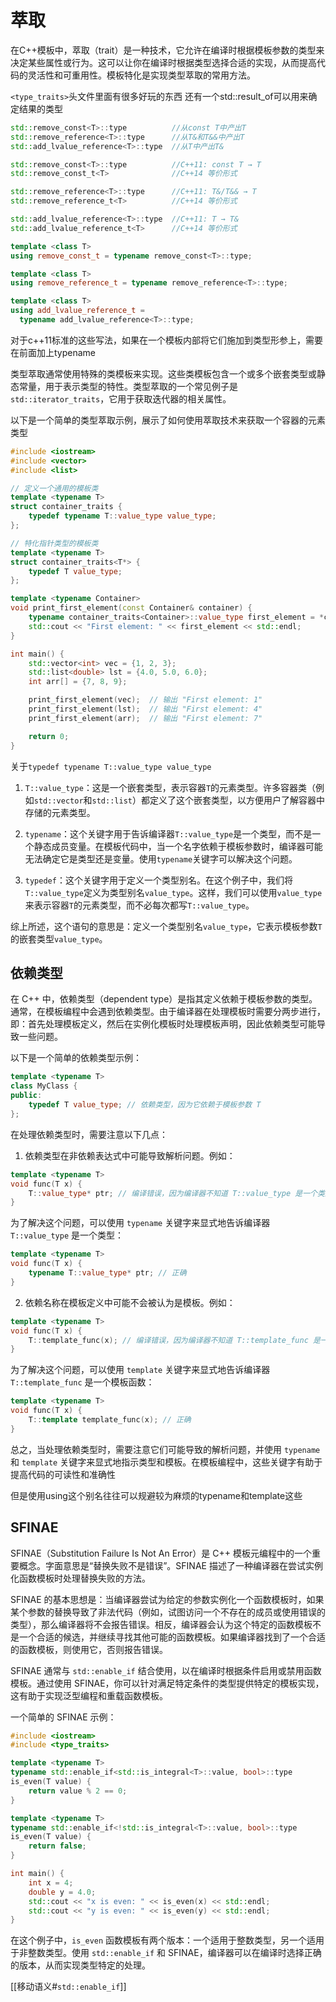 # 萃取

在C++模板中，萃取（trait）是一种技术，它允许在编译时根据模板参数的类型来决定某些属性或行为。这可以让你在编译时根据类型选择合适的实现，从而提高代码的灵活性和可重用性。模板特化是实现类型萃取的常用方法。

`<type_traits>`头文件里面有很多好玩的东西
还有一个std::result_of可以用来确定结果的类型
```cpp
std::remove_const<T>::type          //从const T中产出T
std::remove_reference<T>::type      //从T&和T&&中产出T
std::add_lvalue_reference<T>::type  //从T中产出T&

std::remove_const<T>::type          //C++11: const T → T 
std::remove_const_t<T>              //C++14 等价形式

std::remove_reference<T>::type      //C++11: T&/T&& → T 
std::remove_reference_t<T>          //C++14 等价形式

std::add_lvalue_reference<T>::type  //C++11: T → T& 
std::add_lvalue_reference_t<T>      //C++14 等价形式

template <class T> 
using remove_const_t = typename remove_const<T>::type;

template <class T> 
using remove_reference_t = typename remove_reference<T>::type;

template <class T> 
using add_lvalue_reference_t =
  typename add_lvalue_reference<T>::type; 
```
对于c++11标准的这些写法，如果在一个模板内部将它们施加到类型形参上，需要在前面加上typename

类型萃取通常使用特殊的类模板来实现。这些类模板包含一个或多个嵌套类型或静态常量，用于表示类型的特性。类型萃取的一个常见例子是`std::iterator_traits`，它用于获取迭代器的相关属性。

以下是一个简单的类型萃取示例，展示了如何使用萃取技术来获取一个容器的元素类型

```cpp
#include <iostream>
#include <vector>
#include <list>

// 定义一个通用的模板类
template <typename T>
struct container_traits {
    typedef typename T::value_type value_type;
};

// 特化指针类型的模板类
template <typename T>
struct container_traits<T*> {
    typedef T value_type;
};

template <typename Container>
void print_first_element(const Container& container) {
    typename container_traits<Container>::value_type first_element = *container.begin();
    std::cout << "First element: " << first_element << std::endl;
}

int main() {
    std::vector<int> vec = {1, 2, 3};
    std::list<double> lst = {4.0, 5.0, 6.0};
    int arr[] = {7, 8, 9};

    print_first_element(vec);  // 输出 "First element: 1"
    print_first_element(lst);  // 输出 "First element: 4"
    print_first_element(arr);  // 输出 "First element: 7"

    return 0;
}

```


关于`typedef typename T::value_type value_type`

1.  `T::value_type`：这是一个嵌套类型，表示容器`T`的元素类型。许多容器类（例如`std::vector`和`std::list`）都定义了这个嵌套类型，以方便用户了解容器中存储的元素类型。
    
2.  `typename`：这个关键字用于告诉编译器`T::value_type`是一个类型，而不是一个静态成员变量。在模板代码中，当一个名字依赖于模板参数时，编译器可能无法确定它是类型还是变量。使用`typename`关键字可以解决这个问题。
    
3.  `typedef`：这个关键字用于定义一个类型别名。在这个例子中，我们将`T::value_type`定义为类型别名`value_type`。这样，我们可以使用`value_type`来表示容器`T`的元素类型，而不必每次都写`T::value_type`。
    

综上所述，这个语句的意思是：定义一个类型别名`value_type`，它表示模板参数`T`的嵌套类型`value_type`。

## 依赖类型

在 C++ 中，依赖类型（dependent type）是指其定义依赖于模板参数的类型。通常，在模板编程中会遇到依赖类型。由于编译器在处理模板时需要分两步进行，即：首先处理模板定义，然后在实例化模板时处理模板声明，因此依赖类型可能导致一些问题。

以下是一个简单的依赖类型示例：
```cpp
template <typename T>
class MyClass {
public:
    typedef T value_type; // 依赖类型，因为它依赖于模板参数 T
};
```

在处理依赖类型时，需要注意以下几点：

1.  依赖类型在非依赖表达式中可能导致解析问题。例如：
```cpp
template <typename T>
void func(T x) {
    T::value_type* ptr; // 编译错误，因为编译器不知道 T::value_type 是一个类型还是一个静态成员
}
```

为了解决这个问题，可以使用 `typename` 关键字来显式地告诉编译器 `T::value_type` 是一个类型：

```cpp
template <typename T>
void func(T x) {
    typename T::value_type* ptr; // 正确
}
```

2.  依赖名称在模板定义中可能不会被认为是模板。例如：
```cpp
template <typename T>
void func(T x) {
    T::template_func(x); // 编译错误，因为编译器不知道 T::template_func 是一个模板函数
}
```

为了解决这个问题，可以使用 `template` 关键字来显式地告诉编译器 `T::template_func` 是一个模板函数：

```cpp
template <typename T>
void func(T x) {
    T::template template_func(x); // 正确
}
```

总之，当处理依赖类型时，需要注意它们可能导致的解析问题，并使用 `typename` 和 `template` 关键字来显式地指示类型和模板。在模板编程中，这些关键字有助于提高代码的可读性和准确性

但是使用using这个别名往往可以规避较为麻烦的typename和template这些



## SFINAE

SFINAE（Substitution Failure Is Not An Error）是 C++ 模板元编程中的一个重要概念。字面意思是“替换失败不是错误”。SFINAE 描述了一种编译器在尝试实例化函数模板时处理替换失败的方法。

SFINAE 的基本思想是：当编译器尝试为给定的参数实例化一个函数模板时，如果某个参数的替换导致了非法代码（例如，试图访问一个不存在的成员或使用错误的类型），那么编译器将不会报告错误。相反，编译器会认为这个特定的函数模板不是一个合适的候选，并继续寻找其他可能的函数模板。如果编译器找到了一个合适的函数模板，则使用它，否则报告错误。

SFINAE 通常与 `std::enable_if` 结合使用，以在编译时根据条件启用或禁用函数模板。通过使用 SFINAE，你可以针对满足特定条件的类型提供特定的模板实现，这有助于实现泛型编程和重载函数模板。

一个简单的 SFINAE 示例：
```cpp
#include <iostream>
#include <type_traits>

template <typename T>
typename std::enable_if<std::is_integral<T>::value, bool>::type
is_even(T value) {
    return value % 2 == 0;
}

template <typename T>
typename std::enable_if<!std::is_integral<T>::value, bool>::type
is_even(T value) {
    return false;
}

int main() {
    int x = 4;
    double y = 4.0;
    std::cout << "x is even: " << is_even(x) << std::endl;
    std::cout << "y is even: " << is_even(y) << std::endl;
}
```

在这个例子中，`is_even` 函数模板有两个版本：一个适用于整数类型，另一个适用于非整数类型。使用 `std::enable_if` 和 SFINAE，编译器可以在编译时选择正确的版本，从而实现类型特定的处理。

[[移动语义#`std::enable_if`]]
